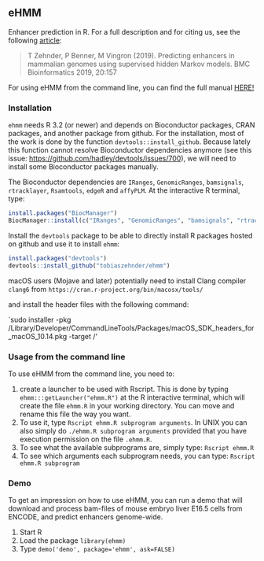 ## eHMM

Enhancer prediction in R. For a full description and for citing us, see the following [article](https://doi.org/10.1186/s12859-019-2708-6):

> T Zehnder, P Benner, M Vingron (2019). Predicting enhancers in mammalian genomes using supervised hidden Markov models. BMC Bioinformatics 2019, 20:157

For using eHMM from the command line, you can find the full manual [HERE!](http://htmlpreview.github.io/?https://github.com/tobiaszehnder/ehmm/blob/master/inst/manual.html)


### Installation

`ehmm` needs R 3.2 (or newer) and depends on Bioconductor packages, CRAN packages, and another package from github. 
For the installation, most of the work is done by the function `devtools::install_github`. Because lately this function cannot resolve Bioconductor dependencies anymore (see this issue: https://github.com/hadley/devtools/issues/700), we will need to install some Bioconductor packages manually.

The Bioconductor dependencies are `IRanges`, `GenomicRanges`, `bamsignals`, `rtracklayer`, `Rsamtools`, `edgeR` and `affyPLM`. At the interactive R terminal, type:

```R
install.packages("BiocManager")
BiocManager::install(c("IRanges", "GenomicRanges", "bamsignals", "rtracklayer", "Rsamtools", "edgeR", "affyPLM"))
```

Install the `devtools` package to be able to directly install R packages hosted on github and use it to install `ehmm`:
```R
install.packages("devtools")
devtools::install_github("tobiaszehnder/ehmm")
```

macOS users (Mojave and later) potentially need to install Clang compiler `clang6` from `https://cran.r-project.org/bin/macosx/tools/`

and install the header files with the following command:

`sudo installer -pkg /Library/Developer/CommandLineTools/Packages/macOS_SDK_headers_for_macOS_10.14.pkg -target /'

### Usage from the command line

To use eHMM from the command line, you need to:

1. create a launcher to be used with Rscript. This is done
by typing `ehmm:::getLauncher("ehmm.R")` at the R interactive 
terminal, which will create the file `ehmm.R` in your working directory. 
You can move and rename this file the way you want. 
2. To use it, type `Rscript ehmm.R subprogram arguments`.
In UNIX you can also simply do `./ehmm.R subprogram arguments` provided that
you have execution permission on the file `.ehmm.R`. 
3. To see what the available subprograms are, simply type: 
`Rscript ehmm.R` 
4. To see which arguments each subprogram needs, you can type: 
`Rscript ehmm.R subprogram`


### Demo

To get an impression on how to use eHMM, you can run a demo that will download and process bam-files of mouse embryo liver E16.5 cells from ENCODE, and predict enhancers genome-wide.

1. Start R
2. Load the package `library(ehmm)`
3. Type `demo('demo', package='ehmm', ask=FALSE)`
